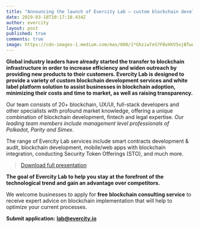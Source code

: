 ```yaml
---
title: "Announcing the launch of Evercity Lab — custom blockchain development studio"
date: 2019-03-18T10:17:10.434Z
author: evercity
layout: post
published: true
comments: true
image: https://cdn-images-1.medium.com/max/800/1*GhziwTeS7FBvHXV5ojBTwA.png
---
```


**Global industry leaders have already started the transfer to blockchain infrastructure in order to increase efficiency and widen outreach by providing new products to their customers. Evercity Lab is designed to provide a variety of custom blockchain development services and white label platform solution to assist businesses in blockchain adoption, minimizing their costs and time to market, as well as raising transparency.**

Our team consists of 20+ blockchain, UX/UI, full-stack developers and other specialists with profound market knowledge, offering a unique combination of blockchain development, fintech and legal expertise. _Our leading team members include management level professionals of Polkadot, Parity and Simex._

The range of Evercity Lab services include smart contracts development &amp; audit, blockchain development, mobile/web apps with blockchain integration, conducting Security Token Offerings (STO), and much more.
> [Download full presentation](https://drive.google.com/a/evercity.io/file/d/1ErB7pavDjtgXbtpNSJfRrfsUdLxiN3m5/view?usp=sharing)

**The goal of Evercity Lab to help you stay at the forefront of the technological trend and gain an advantage over competitors.**

We welcome businesses to apply for **free** **blockchain consulting service** to receive expert advice on blockchain implementation that will help to optimize your current processes.

**Submit application:** [**lab@evercity.io**](mailto:lab@evercity.io)
